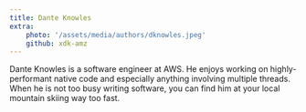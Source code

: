```yaml
---
title: Dante Knowles
extra:
    photo: '/assets/media/authors/dknowles.jpeg'
    github: xdk-amz
---
```


Dante Knowles is a software engineer at AWS. He enjoys working on highly-performant native code and especially anything involving multiple threads. When he is not too busy writing software, you can find him at your local mountain skiing way too fast.